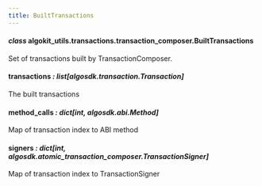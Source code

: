 ```yaml
---
title: BuiltTransactions
---
```

#### *class* algokit_utils.transactions.transaction_composer.BuiltTransactions

Set of transactions built by TransactionComposer.

#### transactions *: list[algosdk.transaction.Transaction]*

The built transactions

#### method_calls *: dict[int, algosdk.abi.Method]*

Map of transaction index to ABI method

#### signers *: dict[int, algosdk.atomic_transaction_composer.TransactionSigner]*

Map of transaction index to TransactionSigner